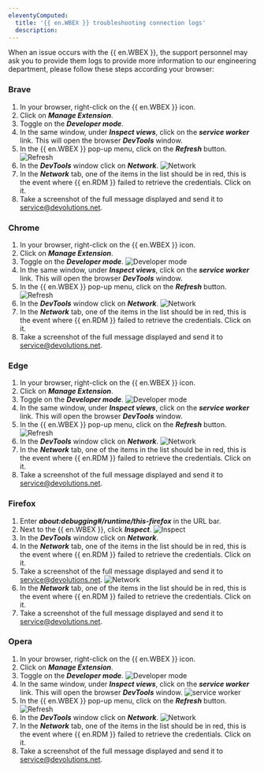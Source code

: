 ```yaml
---
eleventyComputed:
  title: '{{ en.WBEX }} troubleshooting connection logs'
  description: 
---
```

When an issue occurs with the {{ en.WBEX }}, the support personnel may ask you to provide them logs to provide more information to our engineering department, please follow these steps according your browser:

### Brave

1. In your browser, right-click on the {{ en.WBEX }} icon.
1. Click on ***Manage Extension***.
1. Toggle on the ***Developer mode***.
1. In the same window, under ***Inspect views***, click on the ***service worker*** link. This will open the browser ***DevTools*** window.
1. In the {{ en.WBEX }} pop-up menu, click on the ***Refresh*** button.
![Refresh](https://cdnweb.devolutions.net/docs/WBEX6001_2024_2.png)
1. In the ***DevTools*** window click on ***Network***.
![Network](https://cdnweb.devolutions.net/docs/WBEX6014_2024_2.png)
1. In the ***Network*** tab, one of the items in the list should be in red, this is the event where {{ en.RDM }} failed to retrieve the credentials. Click on it.
1. Take a screenshot of the full message displayed and send it to [service@devolutions.net](mailto:service@devolutions.net).

### Chrome

1. In your browser, right-click on the {{ en.WBEX }} icon.
1. Click on ***Manage Extension***.
1. Toggle on the ***Developer mode***.
![Developer mode](https://cdnweb.devolutions.net/docs/docs_en_kb_KB4786.png)
1. In the same window, under ***Inspect views***, click on the ***service worker*** link. This will open the browser ***DevTools*** window.
1. In the {{ en.WBEX }} pop-up menu, click on the ***Refresh*** button.
![Refresh](https://cdnweb.devolutions.net/docs/WBEX6001_2024_2.png)
1. In the ***DevTools*** window click on ***Network***.
![Network](https://cdnweb.devolutions.net/docs/WBEX6002_2024_2.png)
1. In the ***Network*** tab, one of the items in the list should be in red, this is the event where {{ en.RDM }} failed to retrieve the credentials. Click on it.
1. Take a screenshot of the full message displayed and send it to [service@devolutions.net](mailto:service@devolutions.net).

### Edge

1. In your browser, right-click on the {{ en.WBEX }} icon.
1. Click on ***Manage Extension***.
1. Toggle on the ***Developer mode***.
![Developer mode](https://cdnweb.devolutions.net/docs/WBEX6010_2024_2.png)
1. In the same window, under ***Inspect views***, click on the ***service worker*** link. This will open the browser ***DevTools*** window.
1. In the {{ en.WBEX }} pop-up menu, click on the ***Refresh*** button.
![Refresh](https://cdnweb.devolutions.net/docs/WBEX6001_2024_2.png)
1. In the ***DevTools*** window click on ***Network***.
![Network](https://cdnweb.devolutions.net/docs/WBEX6002_2024_2.png)
1. In the ***Network*** tab, one of the items in the list should be in red, this is the event where {{ en.RDM }} failed to retrieve the credentials. Click on it.
1. Take a screenshot of the full message displayed and send it to [service@devolutions.net](mailto:service@devolutions.net).
### Firefox

1. Enter ***about:debugging#/runtime/this-firefox*** in the URL bar.
1. Next to the {{ en.WBEX }}, click ***Inspect***.
![Inspect](https://cdnweb.devolutions.net/docs/WBEX6003_2024_2.png)
1. In the ***DevTools*** window click on ***Network***.
1. In the ***Network*** tab, one of the items in the list should be in red, this is the event where {{ en.RDM }} failed to retrieve the credentials. Click on it.
1. Take a screenshot of the full message displayed and send it to [service@devolutions.net](mailto:service@devolutions.net).
![Network](https://cdnweb.devolutions.net/docs/WBEX6005_2024_2.png)
1. In the ***Network*** tab, one of the items in the list should be in red, this is the event where {{ en.RDM }} failed to retrieve the credentials. Click on it.
1. Take a screenshot of the full message displayed and send it to [service@devolutions.net](mailto:service@devolutions.net).

### Opera

1. In your browser, right-click on the {{ en.WBEX }} icon.
1. Click on ***Manage Extension***.
1. Toggle on the ***Developer mode***.
![Developer mode](https://cdnweb.devolutions.net/docs/WBEX6009_2024_2.png)
1. In the same window, under ***Inspect views***, click on the ***service worker*** link. This will open the browser ***DevTools*** window.
![service worker](https://cdnweb.devolutions.net/docs/WBEX6009_2024_2.png)
1. In the {{ en.WBEX }} pop-up menu, click on the ***Refresh*** button.
![Refresh](https://cdnweb.devolutions.net/docs/WBEX6001_2024_2.png)
1. In the ***DevTools*** window click on ***Network***.
![Network](https://cdnweb.devolutions.net/docs/WBEX6008_2024_2.png)
1. In the ***Network*** tab, one of the items in the list should be in red, this is the event where {{ en.RDM }} failed to retrieve the credentials. Click on it.
1. Take a screenshot of the full message displayed and send it to [service@devolutions.net](mailto:service@devolutions.net).
